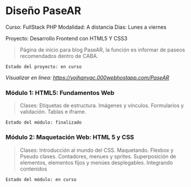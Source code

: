 # Diseño PaseAR
Curso: FullStack PHP
Modalidad: A distancia
Dias: Lunes a viernes

Proyecto: Desarrollo Frontend con HTML5 Y CSS3
>Página de inicio para blog PaseAR, la función es informar de paseos recomendados dentro de CABA.

```
Estado del proyecto: en curso
```

*Visualizar en línea: https://yojhanyac.000webhostapp.com/PaseAR*

### Módulo 1: HTML5: Fundamentos Web
>Clases: Etiquetas de estructura. Imágenes y vínculos. Formularios y validación. Tablas e iframe.

```
Estado del módulo: finalizado
```

### Módulo 2: Maquetación Web: HTML 5 y CSS
>Clases: Introducción al mundo del CSS. Maquetando. Flexbox y Pseudo clases. Contadores, menues y sprites. Superposición de elementos, elementos fijos y menúes desplegables. Integrando contenidos

```
Estado del módulo: en curso
```
